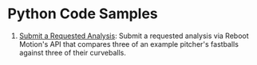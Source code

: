 # Python Code Samples

1. [Submit a Requested Analysis](request_analysis.py): Submit a requested analysis via Reboot Motion's API that compares three of an example pitcher's fastballs against three of their curveballs. 
